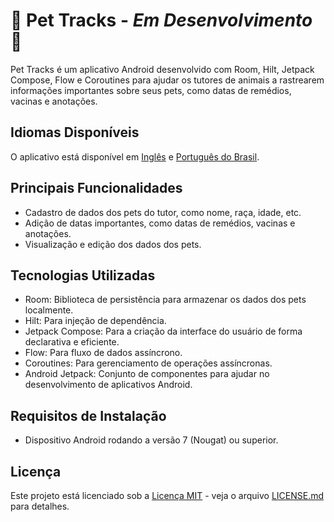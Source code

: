 # 🚧 Pet Tracks - *Em Desenvolvimento* 🚧

Pet Tracks é um aplicativo Android desenvolvido com Room, Hilt, Jetpack Compose, Flow e Coroutines
para ajudar os tutores de animais a rastrearem informações importantes sobre seus pets, como datas
de remédios, vacinas e anotações.

## Idiomas Disponíveis

O aplicativo está disponível em [Inglês](README.md) e [Português do Brasil](README.pt-br.md).

## Principais Funcionalidades

- Cadastro de dados dos pets do tutor, como nome, raça, idade, etc.
- Adição de datas importantes, como datas de remédios, vacinas e anotações.
- Visualização e edição dos dados dos pets.

## Tecnologias Utilizadas

- Room: Biblioteca de persistência para armazenar os dados dos pets localmente.
- Hilt: Para injeção de dependência.
- Jetpack Compose: Para a criação da interface do usuário de forma declarativa e eficiente.
- Flow: Para fluxo de dados assíncrono.
- Coroutines: Para gerenciamento de operações assíncronas.
- Android Jetpack: Conjunto de componentes para ajudar no desenvolvimento de aplicativos Android.

## Requisitos de Instalação

- Dispositivo Android rodando a versão 7 (Nougat) ou superior.

## Licença

Este projeto está licenciado sob a [Licença MIT](https://opensource.org/licenses/MIT) - veja o
arquivo [LICENSE.md](LICENSE.md) para detalhes.